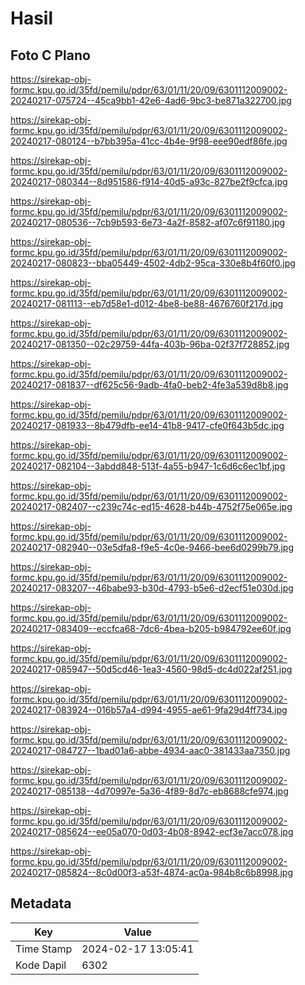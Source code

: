 # Hasil

## Foto C Plano

https://sirekap-obj-formc.kpu.go.id/35fd/pemilu/pdpr/63/01/11/20/09/6301112009002-20240217-075724--45ca9bb1-42e6-4ad6-9bc3-be871a322700.jpg

https://sirekap-obj-formc.kpu.go.id/35fd/pemilu/pdpr/63/01/11/20/09/6301112009002-20240217-080124--b7bb395a-41cc-4b4e-9f98-eee90edf86fe.jpg

https://sirekap-obj-formc.kpu.go.id/35fd/pemilu/pdpr/63/01/11/20/09/6301112009002-20240217-080344--8d951586-f914-40d5-a93c-827be2f9cfca.jpg

https://sirekap-obj-formc.kpu.go.id/35fd/pemilu/pdpr/63/01/11/20/09/6301112009002-20240217-080536--7cb9b593-6e73-4a2f-8582-af07c6f91180.jpg

https://sirekap-obj-formc.kpu.go.id/35fd/pemilu/pdpr/63/01/11/20/09/6301112009002-20240217-080823--bba05449-4502-4db2-95ca-330e8b4f60f0.jpg

https://sirekap-obj-formc.kpu.go.id/35fd/pemilu/pdpr/63/01/11/20/09/6301112009002-20240217-081113--eb7d58e1-d012-4be8-be88-4676760f217d.jpg

https://sirekap-obj-formc.kpu.go.id/35fd/pemilu/pdpr/63/01/11/20/09/6301112009002-20240217-081350--02c29759-44fa-403b-96ba-02f37f728852.jpg

https://sirekap-obj-formc.kpu.go.id/35fd/pemilu/pdpr/63/01/11/20/09/6301112009002-20240217-081837--df625c56-9adb-4fa0-beb2-4fe3a539d8b8.jpg

https://sirekap-obj-formc.kpu.go.id/35fd/pemilu/pdpr/63/01/11/20/09/6301112009002-20240217-081933--8b479dfb-ee14-41b8-9417-cfe0f643b5dc.jpg

https://sirekap-obj-formc.kpu.go.id/35fd/pemilu/pdpr/63/01/11/20/09/6301112009002-20240217-082104--3abdd848-513f-4a55-b947-1c6d6c6ec1bf.jpg

https://sirekap-obj-formc.kpu.go.id/35fd/pemilu/pdpr/63/01/11/20/09/6301112009002-20240217-082407--c239c74c-ed15-4628-b44b-4752f75e065e.jpg

https://sirekap-obj-formc.kpu.go.id/35fd/pemilu/pdpr/63/01/11/20/09/6301112009002-20240217-082940--03e5dfa8-f9e5-4c0e-9466-bee6d0299b79.jpg

https://sirekap-obj-formc.kpu.go.id/35fd/pemilu/pdpr/63/01/11/20/09/6301112009002-20240217-083207--46babe93-b30d-4793-b5e6-d2ecf51e030d.jpg

https://sirekap-obj-formc.kpu.go.id/35fd/pemilu/pdpr/63/01/11/20/09/6301112009002-20240217-083409--eccfca68-7dc6-4bea-b205-b984792ee60f.jpg

https://sirekap-obj-formc.kpu.go.id/35fd/pemilu/pdpr/63/01/11/20/09/6301112009002-20240217-085947--50d5cd46-1ea3-4560-98d5-dc4d022af251.jpg

https://sirekap-obj-formc.kpu.go.id/35fd/pemilu/pdpr/63/01/11/20/09/6301112009002-20240217-083924--016b57a4-d994-4955-ae61-9fa29d4ff734.jpg

https://sirekap-obj-formc.kpu.go.id/35fd/pemilu/pdpr/63/01/11/20/09/6301112009002-20240217-084727--1bad01a6-abbe-4934-aac0-381433aa7350.jpg

https://sirekap-obj-formc.kpu.go.id/35fd/pemilu/pdpr/63/01/11/20/09/6301112009002-20240217-085138--4d70997e-5a36-4f89-8d7c-eb8688cfe974.jpg

https://sirekap-obj-formc.kpu.go.id/35fd/pemilu/pdpr/63/01/11/20/09/6301112009002-20240217-085624--ee05a070-0d03-4b08-8942-ecf3e7acc078.jpg

https://sirekap-obj-formc.kpu.go.id/35fd/pemilu/pdpr/63/01/11/20/09/6301112009002-20240217-085824--8c0d00f3-a53f-4874-ac0a-984b8c6b8998.jpg


## Metadata

| Key        | Value               |
| ---------- | ------------------- |
| Time Stamp | 2024-02-17 13:05:41 |
| Kode Dapil | 6302                |



